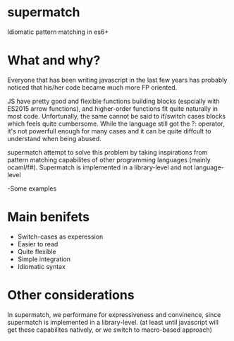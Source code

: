 # supermatch
Idiomatic pattern matching in es6+

# What and why?
Everyone that has been writing javascript in the last few years has probably noticed that his/her code became much more FP oriented.  

JS have pretty good and flexible functions building blocks (espcially with ES2015 arrow functions), and higher-order functions
fit quite naturally in most code. Unfortunally, the same cannot be said to if/switch cases blocks which feels quite cumbersome.
While the language still got the ?: operator, it's not powerfull enough for many cases
and it can be quite diffcult to understand when being abused.

supermatch attempt to solve this problem by taking inspirations from pattern matching capabilites of other programming languages
(mainly ocaml/f#).
Supermatch is implemented in a library-level and not language-level

-Some examples

# Main benifets
- Switch-cases as experession
- Easier to read
- Quite flexible
- Simple integration
- Idiomatic syntax

# Other considerations
In supermatch, we performane for expressiveness and convinence,
since supermatch is implemented in a library-level.
(at least until javascript will get these capabilites natively, or we switch to macro-based approach)
